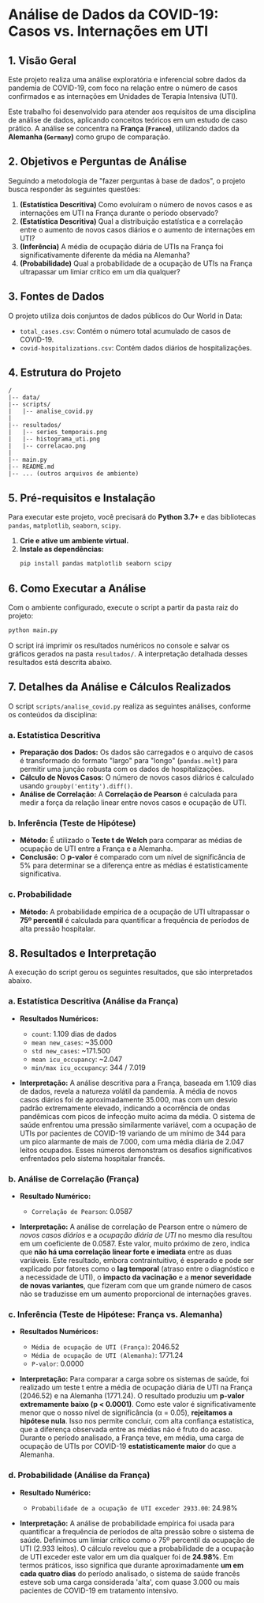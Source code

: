 # Análise de Dados da COVID-19: Casos vs. Internações em UTI

## 1. Visão Geral

Este projeto realiza uma análise exploratória e inferencial sobre dados da pandemia de COVID-19, com foco na relação entre o número de casos confirmados e as internações em Unidades de Terapia Intensiva (UTI).

Este trabalho foi desenvolvido para atender aos requisitos de uma disciplina de análise de dados, aplicando conceitos teóricos em um estudo de caso prático. A análise se concentra na **França (`France`)**, utilizando dados da **Alemanha (`Germany`)** como grupo de comparação.

## 2. Objetivos e Perguntas de Análise

Seguindo a metodologia de "fazer perguntas à base de dados", o projeto busca responder às seguintes questões:

1.  **(Estatística Descritiva)** Como evoluíram o número de novos casos e as internações em UTI na França durante o período observado?
2.  **(Estatística Descritiva)** Qual a distribuição estatística e a correlação entre o aumento de novos casos diários e o aumento de internações em UTI?
3.  **(Inferência)** A média de ocupação diária de UTIs na França foi significativamente diferente da média na Alemanha?
4.  **(Probabilidade)** Qual a probabilidade de a ocupação de UTIs na França ultrapassar um limiar crítico em um dia qualquer?

## 3. Fontes de Dados

O projeto utiliza dois conjuntos de dados públicos do Our World in Data:

- `total_cases.csv`: Contém o número total acumulado de casos de COVID-19.
- `covid-hospitalizations.csv`: Contém dados diários de hospitalizações.

## 4. Estrutura do Projeto

```
/
|-- data/
|-- scripts/
|   |-- analise_covid.py
|
|-- resultados/
|   |-- series_temporais.png
|   |-- histograma_uti.png
|   |-- correlacao.png
|
|-- main.py
|-- README.md
|-- ... (outros arquivos de ambiente)
```

## 5. Pré-requisitos e Instalação

Para executar este projeto, você precisará do **Python 3.7+** e das bibliotecas `pandas`, `matplotlib`, `seaborn`, `scipy`.

1.  **Crie e ative um ambiente virtual.**
2.  **Instale as dependências:**
    ```bash
    pip install pandas matplotlib seaborn scipy
    ```

## 6. Como Executar a Análise

Com o ambiente configurado, execute o script a partir da pasta raiz do projeto:

```bash
python main.py
```

O script irá imprimir os resultados numéricos no console e salvar os gráficos gerados na pasta `resultados/`. A interpretação detalhada desses resultados está descrita abaixo.

## 7. Detalhes da Análise e Cálculos Realizados

O script `scripts/analise_covid.py` realiza as seguintes análises, conforme os conteúdos da disciplina:

### a. Estatística Descritiva
- **Preparação dos Dados:** Os dados são carregados e o arquivo de casos é transformado do formato "largo" para "longo" (`pandas.melt`) para permitir uma junção robusta com os dados de hospitalizações.
- **Cálculo de Novos Casos:** O número de novos casos diários é calculado usando `groupby('entity').diff()`.
- **Análise de Correlação:** A **Correlação de Pearson** é calculada para medir a força da relação linear entre novos casos e ocupação de UTI.

### b. Inferência (Teste de Hipótese)
- **Método:** É utilizado o **Teste t de Welch** para comparar as médias de ocupação de UTI entre a França e a Alemanha.
- **Conclusão:** O **p-valor** é comparado com um nível de significância de 5% para determinar se a diferença entre as médias é estatisticamente significativa.

### c. Probabilidade
- **Método:** A probabilidade empírica de a ocupação de UTI ultrapassar o **75º percentil** é calculada para quantificar a frequência de períodos de alta pressão hospitalar.

## 8. Resultados e Interpretação

A execução do script gerou os seguintes resultados, que são interpretados abaixo.

### a. Estatística Descritiva (Análise da França)

- **Resultados Numéricos:**
  - `count`: 1.109 dias de dados
  - `mean new_cases`: ~35.000
  - `std new_cases`: ~171.500
  - `mean icu_occupancy`: ~2.047
  - `min/max icu_occupancy`: 344 / 7.019

- **Interpretação:**
  A análise descritiva para a França, baseada em 1.109 dias de dados, revela a natureza volátil da pandemia. A média de novos casos diários foi de aproximadamente 35.000, mas com um desvio padrão extremamente elevado, indicando a ocorrência de ondas pandêmicas com picos de infecção muito acima da média. O sistema de saúde enfrentou uma pressão similarmente variável, com a ocupação de UTIs por pacientes de COVID-19 variando de um mínimo de 344 para um pico alarmante de mais de 7.000, com uma média diária de 2.047 leitos ocupados. Esses números demonstram os desafios significativos enfrentados pelo sistema hospitalar francês.

### b. Análise de Correlação (França)

- **Resultado Numérico:**
  - `Correlação de Pearson`: 0.0587

- **Interpretação:**
  A análise de correlação de Pearson entre o número de *novos casos diários* e a *ocupação diária de UTI* no mesmo dia resultou em um coeficiente de 0.0587. Este valor, muito próximo de zero, indica que **não há uma correlação linear forte e imediata** entre as duas variáveis. Este resultado, embora contraintuitivo, é esperado e pode ser explicado por fatores como o **lag temporal** (atraso entre o diagnóstico e a necessidade de UTI), o **impacto da vacinação** e a **menor severidade de novas variantes**, que fizeram com que um grande número de casos não se traduzisse em um aumento proporcional de internações graves.

### c. Inferência (Teste de Hipótese: França vs. Alemanha)

- **Resultados Numéricos:**
  - `Média de ocupação de UTI (França)`: 2046.52
  - `Média de ocupação de UTI (Alemanha)`: 1771.24
  - `P-valor`: 0.0000

- **Interpretação:**
  Para comparar a carga sobre os sistemas de saúde, foi realizado um teste t entre a média de ocupação diária de UTI na França (2046.52) e na Alemanha (1771.24). O resultado produziu um **p-valor extremamente baixo (p < 0.0001)**. Como este valor é significativamente menor que o nosso nível de significância (α = 0.05), **rejeitamos a hipótese nula**. Isso nos permite concluir, com alta confiança estatística, que a diferença observada entre as médias não é fruto do acaso. Durante o período analisado, a França teve, em média, uma carga de ocupação de UTIs por COVID-19 **estatisticamente maior** do que a Alemanha.

### d. Probabilidade (Análise da França)

- **Resultado Numérico:**
  - `Probabilidade de a ocupação de UTI exceder 2933.00`: 24.98%

- **Interpretação:**
  A análise de probabilidade empírica foi usada para quantificar a frequência de períodos de alta pressão sobre o sistema de saúde. Definimos um limiar crítico como o 75º percentil da ocupação de UTI (2.933 leitos). O cálculo revelou que a probabilidade de a ocupação de UTI exceder este valor em um dia qualquer foi de **24.98%**. Em termos práticos, isso significa que durante aproximadamente **um em cada quatro dias** do período analisado, o sistema de saúde francês esteve sob uma carga considerada 'alta', com quase 3.000 ou mais pacientes de COVID-19 em tratamento intensivo.